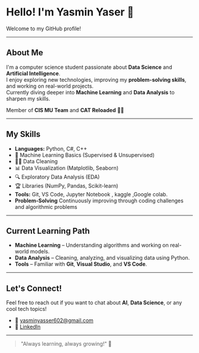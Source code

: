 # Hello! I'm Yasmin Yaser 👋

Welcome to my GitHub profile!  

---

## About Me  
I'm a computer science student passionate about **Data Science** and **Artificial Intelligence**.  
I enjoy exploring new technologies, improving my **problem-solving skills**, and working on real-world projects.  
Currently diving deeper into **Machine Learning** and **Data Analysis** to sharpen my skills.

Member of **CIS MU Team** and **CAT Reloaded** 🏋️‍♀️


---

## My Skills  
- **Languages:** Python, C#, C++
- 🧠 Machine Learning Basics (Supervised & Unsupervised)
- 🏋️‍♀️ Data Cleaning 
- 📊 Data Visualization (Matplotlib, Seaborn)
- 🔍 Exploratory Data Analysis (EDA)
- 🏆 Libraries (NumPy, Pandas, Scikit-learn)
- **Tools:** Git, VS Code, Jupyter Notebook , kaggle ,Google colab.
- **Problem-Solving**  Continuously improving through coding challenges and algorithmic problems 

---

## Current Learning Path  
- **Machine Learning** – Understanding algorithms and working on real-world models.  
- **Data Analysis** – Cleaning, analyzing, and visualizing data using Python.  
- **Tools** – Familiar with **Git**, **Visual Studio**, and **VS Code**.  

---

## Let's Connect!  
Feel free to reach out if you want to chat about **AI**, **Data Science**, or any cool tech topics!  
- 📧 [yasminyasser602@gmail.com](mailto:yasminyasser602@gmail.com)  
- 🔗 [LinkedIn](https://www.linkedin.com/in/yasmin-yaser-139885294)  

---
> "Always learning, always growing!" 💪



